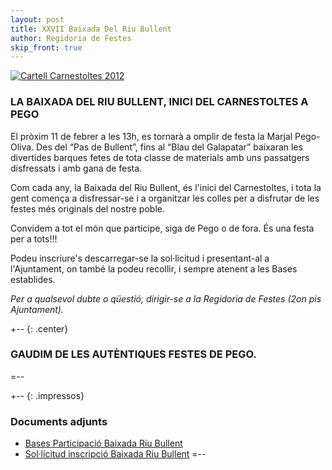 ```yaml
---
layout: post
title: XXVII Baixada Del Riu Bullent
author: Regidoria de Festes
skip_front: true
---
```

<a href="http://www.pego.org/images/news/20120127_BaixadaRiuBullent_big.jpg" title="Cartell Carnestoltes 2012" class="inline-image" target="_blank">
    <img src="http://www.pego.org/images/news/20120127_BaixadaRiuBullent_small.jpg" alt="Cartell Carnestoltes 2012" />
</a>

### LA BAIXADA DEL RIU BULLENT, INICI DEL CARNESTOLTES A PEGO

El pròxim 11 de febrer a les 13h, es tornarà a omplir de festa la Marjal Pego-Oliva.
Des del “Pas de Bullent”, fins al “Blau del Galapatar” baixaran les divertides barques fetes de tota classe de materials amb uns passatgers disfressats i amb gana de festa.

Com cada any, la Baixada del Riu Bullent, és l'inici del Carnestoltes, i tota la gent comença a disfressar-se i a organitzar les colles per a disfrutar de les festes més originals del nostre poble.

Convidem a tot el món que participe, siga de Pego o de fora. És una festa per a tots!!!

Podeu inscriure's descarregar-se la sol·licitud i presentant-al a l'Ajuntament, on també la podeu recollir, i sempre atenent a les Bases establides. 


*Per a qualsevol dubte o qüestió, dirigir-se a la Regidoria de Festes (2on pis Ajuntament).*

+-- {: .center}
### GAUDIM DE LES AUTÈNTIQUES FESTES DE PEGO.
=--

+-- {: .impressos}
### Documents adjunts
* [Bases Participació Baixada Riu Bullent](/pdf/festes/20120127-BasesBaixadaRiuBullent2012.pdf)
* [Sol·licitud inscripció Baixada Riu Bullent](/pdf/festes/20120127-SolicitudInscripcioBaixada2012.pdf)
=--
